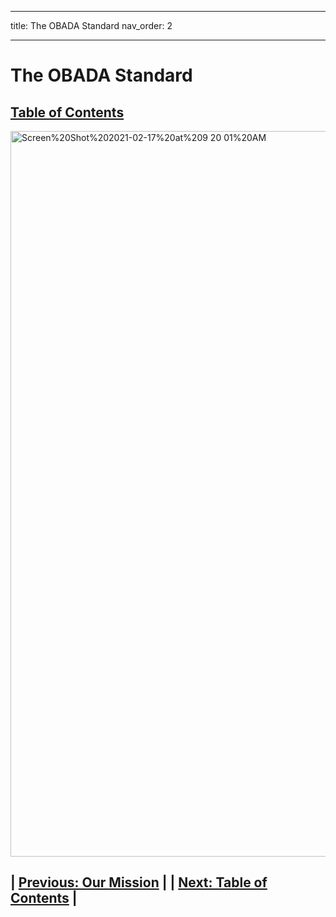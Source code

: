 - - -
title: The OBADA Standard
nav_order: 2
- - -
# The OBADA Standard

## [Table of Contents](tableofcontents)

<img width="1161" alt="Screen%20Shot%202021-02-17%20at%209 20 01%20AM" src="https://user-images.githubusercontent.com/80361607/113332853-bd8e7100-92ef-11eb-9b18-36334f7c2415.png">


## | [Previous: Our Mission](/) |         | [Next: Table of Contents](tableofcontents) |


